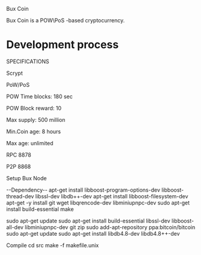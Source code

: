 
Bux Coin

Bux Coin is a POW\PoS -based cryptocurrency.

Development process
===========================

SPECIFICATIONS

Scrypt

PoW/PoS

POW Time blocks: 180 sec

POW Block reward: 10


Max supply: 500 million


Min.Coin age: 8 hours

Max age: unlimited

RPC 8878

P2P 8868


Setup Bux Node

--Dependency--
apt-get install  libboost-program-options-dev libboost-thread-dev  libssl-dev libdb++-dev
apt-get install   libboost-filesystem-dev
apt-get -y install  git wget libqrencode-dev libminiupnpc-dev
sudo apt-get install build-essential make

sudo apt-get update
sudo apt-get install build-essential libssl-dev libboost-all-dev libminiupnpc-dev git zip
sudo add-apt-repository ppa:bitcoin/bitcoin
sudo apt-get update
sudo apt-get install libdb4.8-dev libdb4.8++-dev

Compile
cd src
make -f makefile.unix


